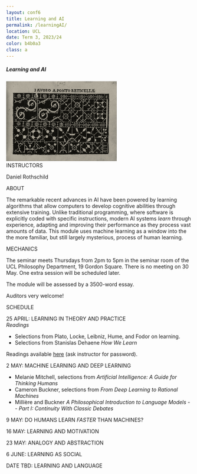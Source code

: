 ```yaml
---
layout: conf6
title: Learning and AI
permalink: /learningAI/
location: UCL
date: Term 3, 2023/24
color: b4b0a3
class: a
---
```



##### Learning and AI

<img src="/materials/lacework.jpg" width="300">

<div class="maintext" markdown="1">

<div class="title"> INSTRUCTORS </div>

Daniel Rothschild

<div class="title"> ABOUT </div>

The remarkable recent advances in AI have been powered by learning algorithms that allow computers to develop cognitive abilities through extensive training. Unlike traditional programming, where software is explicitly coded with specific instructions, modern AI systems <i> learn </i> through experience, adapting and improving their performance as they process vast amounts of data. This module uses machine learning as a window into the the more familiar, but still largely mysterious, process of human learning.

<div class="title"> MECHANICS </div>

The seminar meets Thursdays from 2pm to 5pm in the seminar room of the UCL Philosophy Department, 19 Gordon Square.  There is no meeting on 30 May. One extra session will be scheduled later.

The module will be assessed by a 3500-word essay.

Auditors very welcome!

<div class="title"> SCHEDULE </div>

<span class="titleblack">25 APRIL:</span> <span class = "titlethin"> LEARNING IN THEORY AND PRACTICE  </span>  <br>
*Readings* 

- Selections from Plato, Locke, Leibniz, Hume, and Fodor on learning.
- Selections from Stanislas Dehaene <i>How We Learn</i><br>

Readings available [here](https://liveuclac-my.sharepoint.com/:f:/g/personal/uctydro_ucl_ac_uk/Egtv4gnGbvROv10b4scfEewBWj2G78te0TYpGLiqyiXuBQ) (ask instructor for password).
<div class="optional" markdown="1">

</div>

<span class="titleblack">2 MAY:</span> <span class = "titlethin">  MACHINE LEARNING AND DEEP LEARNING </span> <br>

- Melanie Mitchell, selections from <i> Artificial Intelligence: A Guide for Thinking Humans </i> 
- Cameron Buckner, selections from <i>From Deep Learning to Rational Machines </i>
- Millière and Buckner <i> A Philosophical Introduction to Language Models -- Part I: Continuity With Classic Debates
</i>

<span class="titleblack">9 MAY:</span> <span class = "titlethin"> DO HUMANS LEARN <i> FASTER </i> THAN MACHINES? <br>


<span class="titleblack">16 MAY:</span> <span class = "titlethin"> LEARNING AND MOTIVATION </span>  <br>


<span class="titleblack">23 MAY:</span> <span class = "titlethin"> ANALOGY AND ABSTRACTION  </span>  <br>

<span class="titleblack">6 JUNE:</span> <span class = "titlethin"> LEARNING AS SOCIAL </span>  <br>

<span class="titleblack"> DATE TBD:</span> <span class = "titlethin"> LEARNING AND LANGUAGE </span>  <br>





